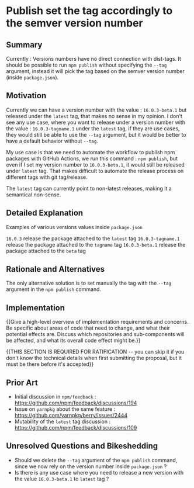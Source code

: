 # Publish set the tag accordingly to the semver version number

## Summary

Currently : Versions numbers have no direct connection with dist-tags.
It should be possible to run `npm publish` without specifying the `--tag` argument, instead it will pick the tag based on the semver version number (inside `package.json`).

## Motivation

Currently we can have a version number with the value : `16.0.3-beta.1` but released under the `latest` tag, that makes no sense in my opinion.
I don't see any use case, where you want to release under a version number with the value : `16.0.3-tagname.1` under the `latest` tag, if they are use cases, they would still be able to use the `--tag` argument, but it would be better to have a default behavior without `--tag`.

My use case is that we need to automate the workflow to publish npm packages with GitHub Actions, we run this command : `npm publish`, but even if I set my version number to `16.0.3-beta.1`, it would still be released under `latest` tag.
That makes difficult to automate the release process on different tags with git tag/release.

The `latest` tag can currently point to non-latest releases, making it a semantical non-sense.

## Detailed Explanation

Examples of various versions values inside `package.json`

`16.0.3` release the package attached to the `latest` tag
`16.0.3-tagname.1` release the package attached to the `tagname` tag
`16.0.3-beta.1` release the package attached to the `beta` tag

## Rationale and Alternatives

The only alternative solution is to set manually the tag with the `--tag` argument in the `npm publish` command.

## Implementation

{{Give a high-level overview of implementation requirements and concerns. Be specific about areas of code that need to change, and what their potential effects are. Discuss which repositories and sub-components will be affected, and what its overall code effect might be.}}

{{THIS SECTION IS REQUIRED FOR RATIFICATION -- you can skip it if you don't know the technical details when first submitting the proposal, but it must be there before it's accepted}}

## Prior Art

- Initial discussion in `npm/feedback` : <https://github.com/npm/feedback/discussions/194>
- Issue on `yarnpkg` about the same feature : <https://github.com/yarnpkg/berry/issues/2444>
- Mutability of the `latest` tag discussion : <https://github.com/npm/feedback/discussions/109>

## Unresolved Questions and Bikeshedding

- Should we delete the `--tag` argument of the `npm publish` command, since we now rely on the version number inside `package.json` ?
- Is there is any use case where you need to release a new version with the value `16.0.3-beta.1` to `latest` tag ?
